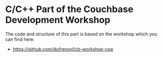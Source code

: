 # C/C++ Part of the Couchbase Development Workshop

The code and structure of this part is based on the workshop which you can find here:

* https://github.com/dufrenoyl/cb-workshop-cpp
